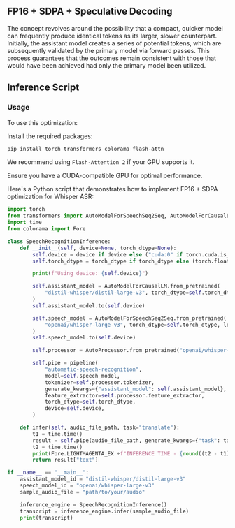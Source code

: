 ## FP16 + SDPA + Speculative Decoding 

The concept revolves around the possibility that a compact, quicker model can frequently produce identical tokens as its larger, slower counterpart. Initially, the assistant model creates a series of potential tokens, which are subsequently validated by the primary model via forward passes. This process guarantees that the outcomes remain consistent with those that would have been achieved had only the primary model been utilized.

## Inference Script

### Usage
To use this optimization:

Install the required packages:

``` bash 
pip install torch transformers colorama flash-attn
```
We recommend using `Flash-Attention 2` if your GPU supports it.

Ensure you have a CUDA-compatible GPU for optimal performance.

Here's a Python script that demonstrates how to implement FP16 + SDPA optimization for Whisper ASR:

```python
import torch
from transformers import AutoModelForSpeechSeq2Seq, AutoModelForCausalLM, AutoProcessor, pipeline
import time
from colorama import Fore

class SpeechRecognitionInference:
    def __init__(self, device=None, torch_dtype=None):
        self.device = device if device else ("cuda:0" if torch.cuda.is_available() else "cpu")
        self.torch_dtype = torch_dtype if torch_dtype else (torch.float16 if torch.cuda.is_available() else torch.float32)

        print(f"Using device: {self.device}")

        self.assistant_model = AutoModelForCausalLM.from_pretrained(
            "distil-whisper/distil-large-v3", torch_dtype=self.torch_dtype, low_cpu_mem_usage=True, use_safetensors=True, attn_implementation="sdpa"
        )
        self.assistant_model.to(self.device)

        self.speech_model = AutoModelForSpeechSeq2Seq.from_pretrained(
            "openai/whisper-large-v3", torch_dtype=self.torch_dtype, low_cpu_mem_usage=True, use_safetensors=True, attn_implementation="sdpa"
        )
        self.speech_model.to(self.device)

        self.processor = AutoProcessor.from_pretrained("openai/whisper-large-v3")

        self.pipe = pipeline(
            "automatic-speech-recognition",
            model=self.speech_model,
            tokenizer=self.processor.tokenizer,
            generate_kwargs={"assistant_model": self.assistant_model},
            feature_extractor=self.processor.feature_extractor,
            torch_dtype=self.torch_dtype,
            device=self.device,
        )

    def infer(self, audio_file_path, task="translate"):
        t1 = time.time()
        result = self.pipe(audio_file_path, generate_kwargs={"task": task})
        t2 = time.time()
        print(Fore.LIGHTMAGENTA_EX +f"INFERENCE TIME - {round((t2 - t1), 2)} seconds")
        return result["text"]

if __name__ == "__main__":
    assistant_model_id = "distil-whisper/distil-large-v3"
    speech_model_id = "openai/whisper-large-v3"
    sample_audio_file = "path/to/your/audio"

    inference_engine = SpeechRecognitionInference()
    transcript = inference_engine.infer(sample_audio_file)
    print(transcript)

```